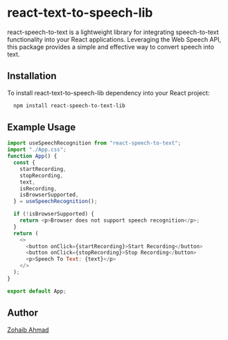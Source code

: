 # react-text-to-speech-lib

react-speech-to-text is a lightweight library for integrating speech-to-text functionality into your React applications. Leveraging the Web Speech API, this package provides a simple and effective way to convert speech into text.

## Installation

To install react-text-to-speech-lib dependency into your React project:

```bash
  npm install react-speech-to-text-lib
```

## Example Usage

```javascript
import useSpeechRecognition from "react-speech-to-text";
import "./App.css";
function App() {
  const {
    startRecording,
    stopRecording,
    text,
    isRecording,
    isBrowserSupported,
  } = useSpeechRecognition();

  if (!isBrowserSupported) {
    return <p>Browser does not support speech recognition</p>;
  }
  return (
    <>
      <button onClick={startRecording}>Start Recording</button>
      <button onClick={stopRecording}>Stop Recording</button>
      <p>Speech To Text: {text}</p>
    </>
  );
}

export default App;
```

## Author

[Zohaib Ahmad](https://www.github.com/zohaibahmad12)
